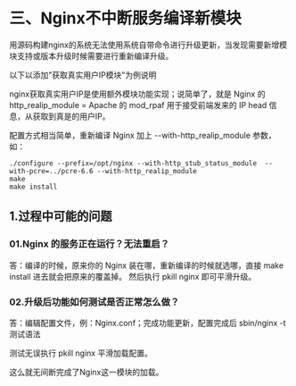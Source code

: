 # 三、Nginx不中断服务编译新模块

用源码构建nginx的系统无法使用系统自带命令进行升级更新，当发现需要新增模块支持或版本升级时候需要进行重新编译升级。

以下以添加"获取真实用户IP模块"为例说明

nginx获取真实用户IP是使用额外模块功能实现；说简单了，就是 Nginx 的 http_realip_module = Apache 的 mod_rpaf 用于接受前端发来的 IP head 信息，从获取到真是的用户IP。

配置方式相当简单，重新编译 Nginx 加上 --with-http_realip_module 参数，如：

```
./configure --prefix=/opt/nginx --with-http_stub_status_module  --with-pcre=../pcre-6.6 --with-http_realip_module
make
make install
```

## 1.过程中可能的问题
### 01.Nginx 的服务正在运行？无法重启？

答：编译的时候，原来你的 Nginx 装在哪，重新编译的时候就选哪，直接 make install 进去就会把原来的覆盖掉。
然后执行 pkill nginx 即可平滑升级。

### 02.升级后功能如何测试是否正常怎么做？

答：编辑配置文件，例：Nginx.conf；完成功能更新，配置完成后 sbin/nginx -t 测试语法

测试无误执行 pkill nginx 平滑加载配置。

这么就无间断完成了Nginx这一模块的加载。
